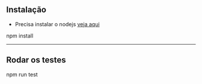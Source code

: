 ## Instalação
- Precisa instalar o nodejs [veja aqui](https://nodejs.org/en/download/)


>
  npm install

----
## Rodar os testes

>
  npm run test
